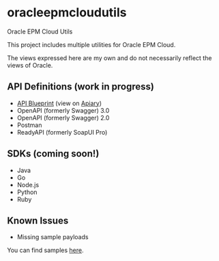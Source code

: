 # oracleepmcloudutils
Oracle EPM Cloud Utils

This project includes multiple utilities for Oracle EPM Cloud.

The views expressed here are my own and do not necessarily reflect the views of Oracle.

## API Definitions (work in progress)

* [API Blueprint](https://github.com/fribeiro1/oracleepmcloudutils/tree/master/API%20Definitions/REST%20API%20API%20Blueprint.apib) (view on [Apiary](https://oracleepmcloudrestapi.docs.apiary.io/))
* OpenAPI (formerly Swagger) 3.0
* OpenAPI (formerly Swagger) 2.0
* Postman
* ReadyAPI (formerly SoapUI Pro)

## SDKs (coming soon!)

* Java
* Go
* Node.js
* Python
* Ruby

## Known Issues

* Missing sample payloads

You can find samples [here](https://simplesassim.wordpress.com/tag/oracle-epm-cloud/).